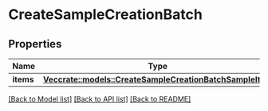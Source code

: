# CreateSampleCreationBatch

## Properties

Name | Type | Description | Notes
------------ | ------------- | ------------- | -------------
**items** | [**Vec<crate::models::CreateSampleCreationBatchSampleItem>**](CreateSampleCreationBatchSampleItem.md) |  | 

[[Back to Model list]](../README.md#documentation-for-models) [[Back to API list]](../README.md#documentation-for-api-endpoints) [[Back to README]](../README.md)


